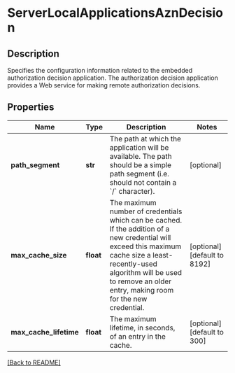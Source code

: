 # ServerLocalApplicationsAznDecision

## Description

Specifies the configuration information related to the embedded authorization decision application. The authorization decision application provides a Web service for making remote authorization decisions.


## Properties

Name | Type | Description | Notes
------------ | ------------- | ------------- | -------------
**path_segment** | **str** | The path at which the application will be available. The path should be a simple path segment (i.e. should not contain a &#x60;/&#x60; character).  | [optional] 
**max_cache_size** | **float** | The maximum number of credentials which can be cached. If the addition of a new credential will exceed this maximum cache size a least-recently-used algorithm will be used to remove an older entry, making room for the new credential.  | [optional] [default to 8192]
**max_cache_lifetime** | **float** | The maximum lifetime, in seconds, of an entry in the cache.  | [optional] [default to 300]

[[Back to README]](../README.md)




